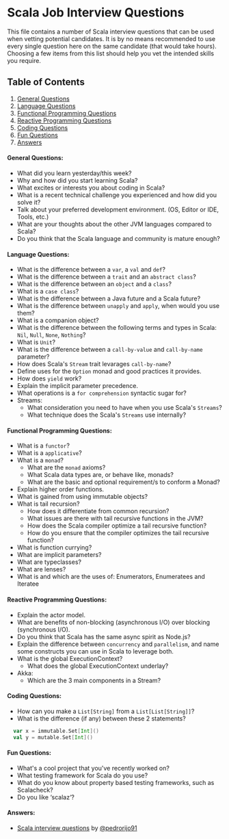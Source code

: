 # Scala Job Interview Questions

This file contains a number of Scala interview questions that can be used when vetting potential candidates. It is by no means recommended to use every single question here on the same candidate (that would take hours). Choosing a few items from this list should help you vet the intended skills you require.

## Table of Contents

  1. [General Questions](#general-questions)
  1. [Language Questions](#language-questions)
  1. [Functional Programming Questions](#functional-programming-questions)
  1. [Reactive Programming Questions](#reactive-programming-questions)
  1. [Coding Questions](#coding-questions)
  1. [Fun Questions](#fun-questions)
  1. [Answers](#answer)

#### General Questions:

* What did you learn yesterday/this week?
* Why and how did you start learning Scala?
* What excites or interests you about coding in Scala?
* What is a recent technical challenge you experienced and how did you solve it?
* Talk about your preferred development environment. (OS, Editor or IDE, Tools, etc.)
* What are your thoughts about the other JVM languages compared to Scala?
* Do you think that the Scala language and community is mature enough?

#### Language Questions:

* What is the difference between a `var`, a `val` and `def`?
* What is the difference between a `trait` and an `abstract class`?
* What is the difference between an `object` and a `class`?
* What is a `case class`?
* What is the difference between a Java future and a Scala future?
* What is the difference between `unapply` and `apply`, when would you use them?
* What is a companion object?
* What is the difference between the following terms and types in Scala: `Nil`, `Null`, `None`, `Nothing`?
* What is `Unit`?
* What is the difference between a `call-by-value` and `call-by-name` parameter? 
* How does Scala's `Stream` trait levarages `call-by-name`?
* Define uses for the `Option` monad and good practices it provides.
* How does `yield` work?
* Explain the implicit parameter precedence.
* What operations is a `for comprehension` syntactic sugar for?
* Streams:
	* What consideration you need to have when you use Scala's `Streams`? 
	* What technique does the Scala's `Streams` use internally?

#### Functional Programming Questions:

* What is a `functor`?
* What is a `applicative`?
* What is a `monad`?
  * What are the `monad` axioms?
  * What Scala data types are, or behave like, monads?
  * What are the basic and optional requirement/s to conform a Monad?
* Explain higher order functions.
* What is gained from using immutable objects?
* What is tail recursion?
  * How does it differentiate from common recursion?
  * What issues are there with tail recursive functions in the JVM?
  * How does the Scala compiler optimize a tail recursive function?
  * How do you ensure that the compiler optimizes the tail recursive function?
* What is function currying?
* What are implicit parameters?
* What are typeclasses?
* What are lenses?
* What is and which are the uses of: Enumerators, Enumeratees and Iteratee

#### Reactive Programming Questions:

* Explain the actor model.
* What are benefits of non-blocking (asynchronous I/O) over blocking (synchronous I/O).
* Do you think that Scala has the same async spirit as Node.js?
* Explain the difference between `concurrency` and `parallelism`, and name some constructs you can use in Scala to leverage both.
* What is the global ExecutionContext?
  * What does the global ExecutionContext underlay?
* Akka:
	* Which are the 3 main components in a Stream?

#### Coding Questions:

* How can you make a `List[String]` from a `List[List[String]]`?
* What is the difference (if any) between these 2 statements? 
```scala
  var x = immutable.Set[Int]()
  val y = mutable.Set[Int]()
```

#### Fun Questions:

* What's a cool project that you've recently worked on?
* What testing framework for Scala do you use?
* What do you know about property based testing frameworks, such as Scalacheck?
* Do you like ‘scalaz‘?

#### Answers:

* [Scala interview questions](http://pedrorijo.com/blog/scala-interview-questions/) by [@pedrorijo91](https://github.com/pedrorijo91)


